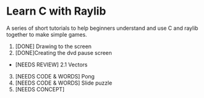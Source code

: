 # Learn C with Raylib

A series of short tutorials to help beginners understand and use C and raylib together to make simple games.

1. [DONE] Drawing to the screen
2. [DONE]Creating the dvd pause screen
 - [NEEDS REVIEW] 2.1 Vectors
3. [NEEDS CODE & WORDS] Pong
4. [NEEDS CODE & WORDS] Slide puzzle
5. [NEEDS CONCEPT]
